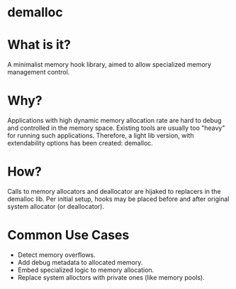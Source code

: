 # demalloc

# What is it?
A minimalist memory hook library, aimed to allow specialized memory management control.

# Why?
Applications with high dynamic memory allocation rate are hard to debug and controlled in the memory space.
Existing tools are usually too "heavy" for running such applications.
Therefore, a light lib version, with extendability options has been created: demalloc.

# How?
Calls to memory allocators and deallocator are hijaked to replacers in the demalloc lib.
Per initial setup, hooks may be placed before and after original system allocator (or deallocator).

# Common Use Cases
- Detect memory overflows.
- Add debug metadata to allocated memory.
- Embed specialized logic to memory allocation.
- Replace system alloctors with private ones (like memory pools).
